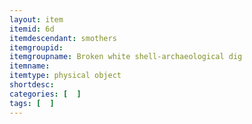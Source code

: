 ```yaml
---
layout: item
itemid: 6d
itemdescendant: smothers
itemgroupid:
itemgroupname: Broken white shell-archaeological dig
itemname: 
itemtype: physical object
shortdesc: 
categories: [  ]
tags: [  ]
---
```








